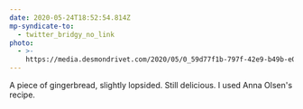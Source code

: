 ```yaml
---
date: 2020-05-24T18:52:54.814Z
mp-syndicate-to:
  - twitter_bridgy_no_link
photo:
  - >-
    https://media.desmondrivet.com/2020/05/0_59d77f1b-797f-42e9-b49b-e0a6d1e30738.jpg
---
```


A piece of gingerbread, slightly lopsided. Still delicious. I used Anna Olsen's recipe.
